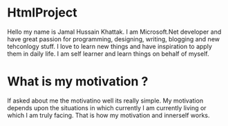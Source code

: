 HtmlProject
===========

Hello my name is Jamal Hussain Khattak. I am Microsoft.Net developer and have great passion for programming, designing, writing, blogging and new tehconlogy stuff. I love to learn new things and have inspiration to apply them in daily life. I am self learner and learn things on behalf of myself.

What is my motivation ?
=======================
If asked about me the motivatino well its really simple. My motivation depends upon the situations in which currently I am currently living or which I am truly facing. That is how my motivation and innerself works.
